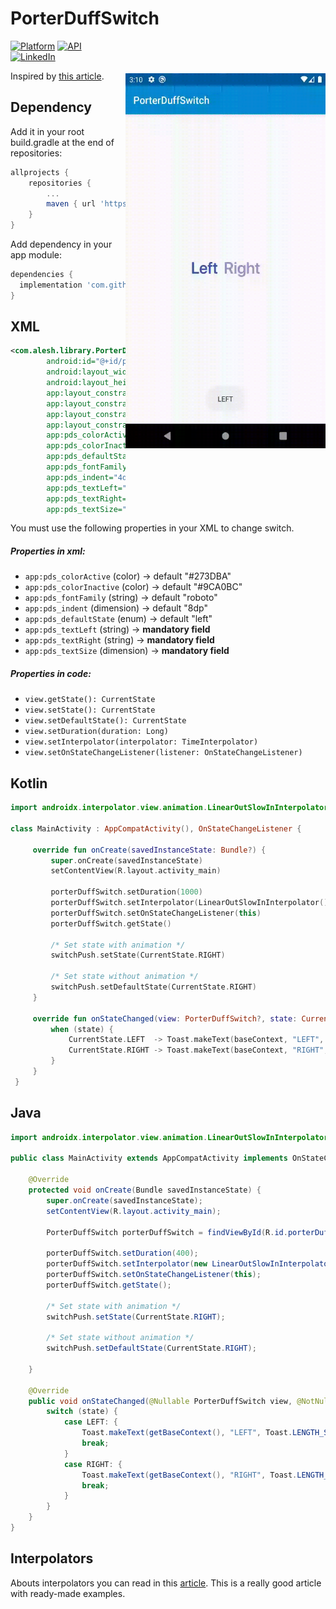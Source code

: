 # PorterDuffSwitch

<img src="/art/preview.gif" alt="sample" title="sample" width="320" height="600" align="right" vspace="52" />

[![Platform](https://img.shields.io/badge/platform-android-green.svg)](http://developer.android.com/index.html)
[![API](https://img.shields.io/badge/API-21%2B-brightgreen.svg?style=flat)](https://android-arsenal.com/api?level=21)
[![LinkedIn](https://img.shields.io/badge/LinkedIn-Alesh-blue)](https://www.linkedin.com/in/dmitry-aleshkov)

Inspired by [this article](https://android.jlelse.eu/the-power-of-android-porter-duff-mode-28b99ade45ec). 

Dependency
-----

Add it in your root build.gradle at the end of repositories:

```gradle
allprojects {
    repositories {
	    ...
		maven { url 'https://jitpack.io' }
	}
}
```

Add dependency in your app module:

```gradle
dependencies {
  implementation 'com.github.alesh17:PorterDuffSwitch:1.0'
}
```

XML
-----

```xml
<com.alesh.library.PorterDuffSwitch
        android:id="@+id/porterDuffSwitch"
        android:layout_width="wrap_content"
        android:layout_height="wrap_content"
        app:layout_constraintBottom_toBottomOf="parent"
        app:layout_constraintEnd_toEndOf="parent"
        app:layout_constraintStart_toStartOf="parent"
        app:layout_constraintTop_toTopOf="parent"
        app:pds_colorActive="@color/colorPrimary"
        app:pds_colorInactive="@color/colorPrimaryDark"
        app:pds_defaultState="left"
        app:pds_fontFamily="@font/pro_display_semibold"
        app:pds_indent="4dp"
        app:pds_textLeft="Text left"
        app:pds_textRight="Text right"
        app:pds_textSize="24sp" />
```

You must use the following properties in your XML to change switch.

##### Properties in xml:

* `app:pds_colorActive`            (color)          -> default "#273DBA"
* `app:pds_colorInactive`          (color)          -> default "#9CA0BC"
* `app:pds_fontFamily`             (string)         -> default "roboto"
* `app:pds_indent`                 (dimension)      -> default "8dp"
* `app:pds_defaultState`           (enum)           -> default "left"
* `app:pds_textLeft`               (string)         -> **mandatory field**
* `app:pds_textRight`              (string)         -> **mandatory field**
* `app:pds_textSize`               (dimension)      -> **mandatory field**

##### Properties in code:

* `view.getState(): CurrentState`                                 
* `view.setState(): CurrentState`                                 
* `view.setDefaultState(): CurrentState`  
* `view.setDuration(duration: Long)`                              
* `view.setInterpolator(interpolator: TimeInterpolator)`          
* `view.setOnStateChangeListener(listener: OnStateChangeListener)`                               

Kotlin
-----

```kotlin
import androidx.interpolator.view.animation.LinearOutSlowInInterpolator

class MainActivity : AppCompatActivity(), OnStateChangeListener {
 
     override fun onCreate(savedInstanceState: Bundle?) {
         super.onCreate(savedInstanceState)
         setContentView(R.layout.activity_main)
    
         porterDuffSwitch.setDuration(1000)
         porterDuffSwitch.setInterpolator(LinearOutSlowInInterpolator())
         porterDuffSwitch.setOnStateChangeListener(this)
         porterDuffSwitch.getState()

         /* Set state with animation */
         switchPush.setState(CurrentState.RIGHT)

         /* Set state without animation */
         switchPush.setDefaultState(CurrentState.RIGHT)
     }
 
     override fun onStateChanged(view: PorterDuffSwitch?, state: CurrentState) {
         when (state) {
             CurrentState.LEFT  -> Toast.makeText(baseContext, "LEFT", Toast.LENGTH_SHORT).show()
             CurrentState.RIGHT -> Toast.makeText(baseContext, "RIGHT", Toast.LENGTH_SHORT).show()
         }
     }
 }
```

Java
-----

```java
import androidx.interpolator.view.animation.LinearOutSlowInInterpolator;

public class MainActivity extends AppCompatActivity implements OnStateChangeListener {

    @Override
    protected void onCreate(Bundle savedInstanceState) {
        super.onCreate(savedInstanceState);
        setContentView(R.layout.activity_main);

        PorterDuffSwitch porterDuffSwitch = findViewById(R.id.porterDuffSwitch);

        porterDuffSwitch.setDuration(400);
        porterDuffSwitch.setInterpolator(new LinearOutSlowInInterpolator());
        porterDuffSwitch.setOnStateChangeListener(this);
        porterDuffSwitch.getState();

        /* Set state with animation */
        switchPush.setState(CurrentState.RIGHT);
        
        /* Set state without animation */
        switchPush.setDefaultState(CurrentState.RIGHT);

    }

    @Override
    public void onStateChanged(@Nullable PorterDuffSwitch view, @NotNull CurrentState state) {
        switch (state) {
            case LEFT: {
                Toast.makeText(getBaseContext(), "LEFT", Toast.LENGTH_SHORT).show();
                break;
            }
            case RIGHT: {
                Toast.makeText(getBaseContext(), "RIGHT", Toast.LENGTH_SHORT).show();
                break;
            }
        }
    }
}
```

Interpolators
-----

Abouts interpolators you can read in this [article](https://thoughtbot.com/blog/android-interpolators-a-visual-guide).
This is a really good article with ready-made examples.
